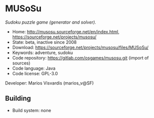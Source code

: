 # MUSoSu

_Sudoku puzzle game (generator and solver)._

- Home: http://musosu.sourceforge.net/en/index.html, https://sourceforge.net/projects/musosu/
- State: beta, inactive since 2008
- Download: https://sourceforge.net/projects/musosu/files/MUSoSu/
- Keywords: adventure, sudoku
- Code repository: https://gitlab.com/osgames/musosu.git (import of sources)
- Code language: Java
- Code license: GPL-3.0

Developer: Marios Visvardis (marios_v@SF)

## Building

- Build system: none
